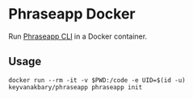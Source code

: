 # Phraseapp Docker

Run [Phraseapp CLI](https://phrase.com/cli) in a Docker container.

## Usage

    docker run --rm -it -v $PWD:/code -e UID=$(id -u) keyvanakbary/phraseapp phraseapp init
